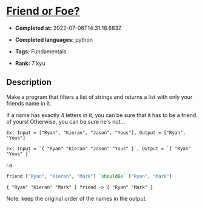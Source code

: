 # [Friend or Foe?](https://www.codewars.com/kata/55b42574ff091733d900002f)

- **Completed at:** 2022-07-06T14:31:18.683Z

- **Completed languages:** python

- **Tags:** Fundamentals

- **Rank:** 7 kyu

## Description

Make a program that filters a list of strings and returns a list with only your friends name in it.

If a name has exactly 4 letters in it, you can be sure that it has to be a friend of yours! Otherwise, you can be sure he's not...

~~~if-not:factor
Ex: Input = ["Ryan", "Kieran", "Jason", "Yous"], Output = ["Ryan", "Yous"]
~~~

~~~if:factor
Ex: Input = `{ "Ryan" "Kieran" "Jason" "Yous" }`, Output = `{ "Ryan" "Yous" }`
~~~

i.e.
```haskell
friend ["Ryan", "Kieran", "Mark"] `shouldBe` ["Ryan", "Mark"]
```

```factor
{ "Ryan" "Kieran" "Mark" } friend -> { "Ryan" "Mark" }
```


Note: keep the original order of the names in the output.